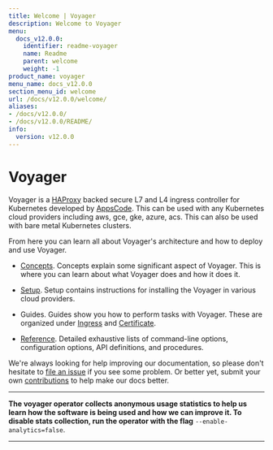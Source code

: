 ```yaml
---
title: Welcome | Voyager
description: Welcome to Voyager
menu:
  docs_v12.0.0:
    identifier: readme-voyager
    name: Readme
    parent: welcome
    weight: -1
product_name: voyager
menu_name: docs_v12.0.0
section_menu_id: welcome
url: /docs/v12.0.0/welcome/
aliases:
- /docs/v12.0.0/
- /docs/v12.0.0/README/
info:
  version: v12.0.0
---
```


# Voyager

Voyager is a [HAProxy](http://www.haproxy.org/) backed secure L7 and L4 ingress controller for Kubernetes developed by [AppsCode](https://appscode.com). This can be used with any Kubernetes cloud providers including aws, gce, gke, azure, acs. This can also be used with bare metal Kubernetes clusters.

From here you can learn all about Voyager's architecture and how to deploy and use Voyager.

- [Concepts](/docs/v12.0.0/concepts/). Concepts explain some significant aspect of Voyager. This
is where you can learn about what Voyager does and how it does it.

- [Setup](/docs/v12.0.0/setup/). Setup contains instructions for installing
  the Voyager in various cloud providers.

- Guides. Guides show you how to perform tasks with Voyager. These are organized under [Ingress](/docs/v12.0.0/guides/ingress) and [Certificate](/docs/v12.0.0/guides/certificate).

- [Reference](/docs/v12.0.0/reference/). Detailed exhaustive lists of
command-line options, configuration options, API definitions, and procedures.

We're always looking for help improving our documentation, so please don't hesitate to
[file an issue](https://github.com/voyagermesh/voyager/issues/new) if you see some problem.
Or better yet, submit your own [contributions](/docs/v12.0.0/CONTRIBUTING) to help
make our docs better.

---

**The voyager operator collects anonymous usage statistics to help us learn how the software is being used and how we can improve it.
To disable stats collection, run the operator with the flag** `--enable-analytics=false`.

---
